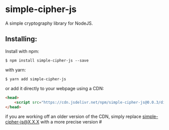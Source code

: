 # simple-cipher-js
A simple cryptography library for NodeJS.

## Installing:

Install with npm:

```
$ npm install simple-cipher-js --save
```

with yarn:
```
$ yarn add simple-cipher-js
```

or add it directly to your webpage using a CDN:
```html
<head>
	<script src="https://cdn.jsdelivr.net/npm/simple-cipher-js@0.0.3/dist/index.min.js"></script>
</head>
```

if you are working off an older version of the CDN, simply replace simple-cipher-js@X.X.X with a more precise version #